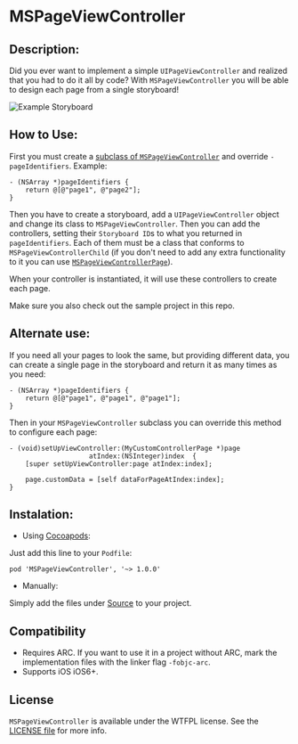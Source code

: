 MSPageViewController
====================

## Description:
Did you ever want to implement a simple ```UIPageViewController``` and realized that you had to do it all by code?
With ```MSPageViewController``` you will be able to design each page from a single storyboard!

![Example Storyboard](Images/image1.png "Example Storyboard")

## How to Use:
First you must create a [subclass of ```MSPageViewController```](MSPageViewController/Source/MSPageViewController+Protected.h) and override ```-pageIdentifiers```. Example:
```objc
- (NSArray *)pageIdentifiers {
	return @[@"page1", @"page2"];
}
```

Then you have to create a storyboard, add a ```UIPageViewController``` object and change its class to ```MSPageViewController```.
Then you can add the controllers, setting their ```Storyboard ID```s to what you returned in ```pageIdentifiers```.
Each of them must be a class that conforms to ```MSPageViewControllerChild``` (if you don't need to add any extra functionality to it you can use [```MSPageViewControllerPage```](MSPageViewController/Source/MSPageViewControllerPage.h)).

When your controller is instantiated, it will use these controllers to create each page.

Make sure you also check out the sample project in this repo.

## Alternate use:
If you need all your pages to look the same, but providing different data, you can create a single page in the storyboard and return it as many times as you need:
```objc
- (NSArray *)pageIdentifiers {
	return @[@"page1", @"page1", @"page1"];
}
```

Then in your ```MSPageViewController``` subclass you can override this method to configure each page:
```objc
- (void)setUpViewController:(MyCustomControllerPage *)page
                    atIndex:(NSInteger)index  {
	[super setUpViewController:page atIndex:index];

	page.customData = [self dataForPageAtIndex:index];
}
```

## Instalation:
- Using [Cocoapods](http://cocoapods.org/):

Just add this line to your `Podfile`:

```
pod 'MSPageViewController', '~> 1.0.0'
```

- Manually:

Simply add the files under [Source](MSPageViewController/Source) to your project.

## Compatibility

- Requires ARC. If you want to use it in a project without ARC, mark the implementation files with the linker flag ```-fobjc-arc```.
- Supports iOS iOS6+.

## License
`MSPageViewController` is available under the WTFPL license. See the [LICENSE file](LICENSE) for more info.
